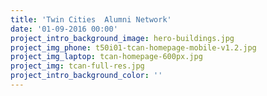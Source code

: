```yaml
---
title: 'Twin Cities  Alumni Network'
date: '01-09-2016 00:00'
project_intro_background_image: hero-buildings.jpg
project_img_phone: t50i01-tcan-homepage-mobile-v1.2.jpg
project_img_laptop: tcan-homepage-600px.jpg
project_img: tcan-full-res.jpg
project_intro_background_color: ''
---
```


